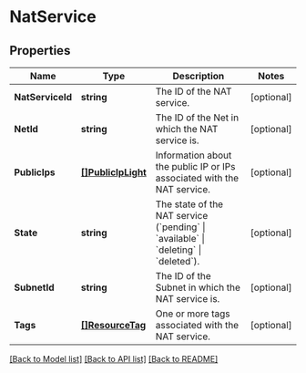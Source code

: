 # NatService

## Properties

Name | Type | Description | Notes
------------ | ------------- | ------------- | -------------
**NatServiceId** | **string** | The ID of the NAT service. | [optional] 
**NetId** | **string** | The ID of the Net in which the NAT service is. | [optional] 
**PublicIps** | [**[]PublicIpLight**](PublicIpLight.md) | Information about the public IP or IPs associated with the NAT service. | [optional] 
**State** | **string** | The state of the NAT service (&#x60;pending&#x60; \\| &#x60;available&#x60; \\| &#x60;deleting&#x60; \\| &#x60;deleted&#x60;). | [optional] 
**SubnetId** | **string** | The ID of the Subnet in which the NAT service is. | [optional] 
**Tags** | [**[]ResourceTag**](ResourceTag.md) | One or more tags associated with the NAT service. | [optional] 

[[Back to Model list]](../README.md#documentation-for-models) [[Back to API list]](../README.md#documentation-for-api-endpoints) [[Back to README]](../README.md)


